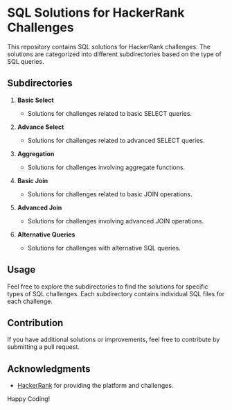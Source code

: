 # SQL Solutions for HackerRank Challenges

This repository contains SQL solutions for HackerRank challenges. The 
solutions are categorized into different subdirectories based on the type 
of SQL queries.

## Subdirectories

1. **Basic Select**
   - Solutions for challenges related to basic SELECT queries.

2. **Advance Select**
   - Solutions for challenges related to advanced SELECT queries.

3. **Aggregation**
   - Solutions for challenges involving aggregate functions.

4. **Basic Join**
   - Solutions for challenges related to basic JOIN operations.

5. **Advanced Join**
   - Solutions for challenges involving advanced JOIN operations.

6. **Alternative Queries**
   - Solutions for challenges with alternative SQL queries.

## Usage

Feel free to explore the subdirectories to find the solutions for specific 
types of SQL challenges. Each subdirectory contains individual SQL files 
for each challenge.

## Contribution

If you have additional solutions or improvements, feel free to contribute 
by submitting a pull request.

## Acknowledgments

- [HackerRank](https://www.hackerrank.com/) for providing the platform and 
challenges.

Happy Coding!

